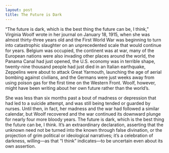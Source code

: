 ```yaml
---
layout: post
title: The Future is Dark
---
```


“The future is dark, which is the best thing the future can be, I think,” Virginia Woolf wrote in her journal on January 18, 1915, when she was almost thirty-three years old and the First World War was beginning to turn into catastrophic slaughter on an unprecedented scale that would continue for years. Belgium was occupied, the continent was at war, many of the European nations were also invading other places around the world, the Panama Canal had just opened, the U.S. economy was in terrible shape, twenty-nine thousand people had just died in an Italian earthquake, Zeppelins were about to attack Great Yarmouth, launching the age of aerial bombing against civilians, and the Germans were just weeks away from using poison gas for the first time on the Western Front. Woolf, however, might have been writing about her own future rather than the world’s.


She was less than six months past a bout of madness or depression that had led to a suicide attempt, and was still being tended or guarded by nurses. Until then, in fact, her madness and the war had followed a similar calendar, but Woolf recovered and the war continued its downward plunge for nearly four more bloody years. The future is dark, which is the best thing the future can be, I think. It’s an extraordinary declaration, asserting that the unknown need not be turned into the known through false divination, or the projection of grim political or ideological narratives; it’s a celebration of darkness, willing—as that “I think” indicates—to be uncertain even about its own assertion.